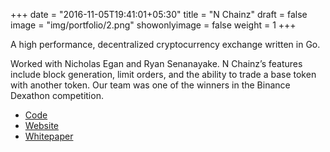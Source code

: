 +++
date = "2016-11-05T19:41:01+05:30"
title = "N Chainz"
draft = false
image = "img/portfolio/2.png"
showonlyimage = false
weight = 1
+++

A high performance, decentralized cryptocurrency exchange written in Go.

<!--more-->
Worked with Nicholas Egan and Ryan Senanayake. N Chainz’s features include block generation, limit orders, and the ability to trade a base token with another token. Our team was one of the winners in the Binance Dexathon competition.

- [Code](https://github.com/RSenApps/nchainz)
- [Website](http://rsenapps.com/nchainz/)
- [Whitepaper](https://github.com/RSenApps/nchainz/blob/master/NChainzWhitepaper.pdf)
